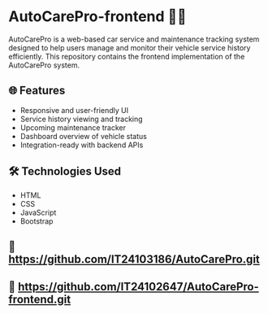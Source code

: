 # AutoCarePro-frontend 🚗🔧

AutoCarePro is a web-based car service and maintenance tracking system designed to help users manage and monitor their vehicle service history efficiently. This repository contains the frontend implementation of the AutoCarePro system.

## 🌐 Features

- Responsive and user-friendly UI
- Service history viewing and tracking
- Upcoming maintenance tracker
- Dashboard overview of vehicle status
- Integration-ready with backend APIs

## 🛠️ Technologies Used

- HTML
- CSS
- JavaScript
- Bootstrap

## 🚀 https://github.com/IT24103186/AutoCarePro.git
## 🚀 https://github.com/IT24102647/AutoCarePro-frontend.git
